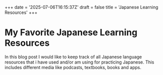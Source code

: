 +++
date = '2025-07-06T16:15:37Z'
draft = false
title = 'Japanese Learning Resources'
+++

# My Favorite Japanese Learning Resources
In this blog post I would like to keep track of all Japanese language resources that i have used and/or am using for practicing Japanese. This includes different media like podcasts, textbooks, books and apps.